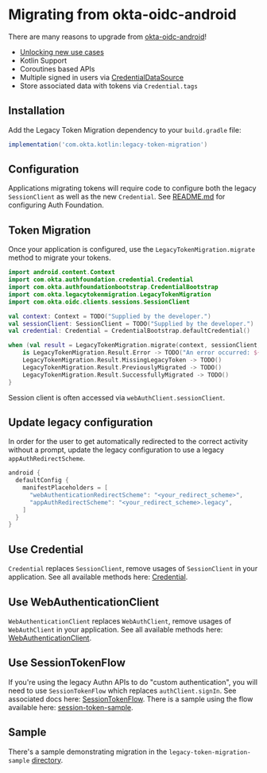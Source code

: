 # Migrating from okta-oidc-android
There are many reasons to upgrade from [okta-oidc-android](https://github.com/okta/okta-oidc-android)!

- [Unlocking new use cases](README.md#unlocking-use-cases)
- Kotlin Support
- Coroutines based APIs
- Multiple signed in users via [CredentialDataSource](auth-foundation/src/main/java/com/okta/authfoundation/credential/CredentialDataSource.kt)
- Store associated data with tokens via `Credential.tags`

## Installation
Add the Legacy Token Migration dependency to your `build.gradle` file:

```gradle
implementation('com.okta.kotlin:legacy-token-migration')
```

## Configuration
Applications migrating tokens will require code to configure both the legacy `SessionClient` as well as the new `Credential`.
See [README.md](README.md) for configuring Auth Foundation.

## Token Migration
Once your application is configured, use the `LegacyTokenMigration.migrate` method to migrate your tokens.

```kotlin
import android.content.Context
import com.okta.authfoundation.credential.Credential
import com.okta.authfoundationbootstrap.CredentialBootstrap
import com.okta.legacytokenmigration.LegacyTokenMigration
import com.okta.oidc.clients.sessions.SessionClient

val context: Context = TODO("Supplied by the developer.")
val sessionClient: SessionClient = TODO("Supplied by the developer.")
val credential: Credential = CredentialBootstrap.defaultCredential()

when (val result = LegacyTokenMigration.migrate(context, sessionClient, credential)) {
    is LegacyTokenMigration.Result.Error -> TODO("An error occurred: ${result.exception}")
    LegacyTokenMigration.Result.MissingLegacyToken -> TODO()
    LegacyTokenMigration.Result.PreviouslyMigrated -> TODO()
    LegacyTokenMigration.Result.SuccessfullyMigrated -> TODO()
}
```

Session client is often accessed via `webAuthClient.sessionClient`.

## Update legacy configuration

In order for the user to get automatically redirected to the correct activity without a prompt, update the legacy configuration to use a legacy `appAuthRedirectScheme`.

```gradle
android {
  defaultConfig {
    manifestPlaceholders = [
      "webAuthenticationRedirectScheme": "<your_redirect_scheme>",
      "appAuthRedirectScheme": "<your_redirect_scheme>.legacy",
    ]
  }
}
```

## Use Credential

`Credential` replaces `SessionClient`, remove usages of `SessionClient` in your application.
See all available methods here: [Credential](auth-foundation/src/main/java/com/okta/authfoundation/credential/Credential.kt).

## Use WebAuthenticationClient

`WebAuthenticationClient` replaces `WebAuthClient`, remove usages of `WebAuthClient` in your application.
See all available methods here: [WebAuthenticationClient](web-authentication-ui/src/main/java/com/okta/webauthenticationui/WebAuthenticationClient.kt).

## Use SessionTokenFlow
If you're using the legacy Authn APIs to do "custom authentication", you will need to use `SessionTokenFlow` which replaces `authClient.signIn`.
See associated docs here: [SessionTokenFlow](oauth2/src/main/java/com/okta/oauth2/SessionTokenFlow.kt).
There is a sample using the flow available here: [session-token-sample](session-token-sample).

## Sample
There's a sample demonstrating migration in the `legacy-token-migration-sample` [directory](legacy-token-migration-sample).
